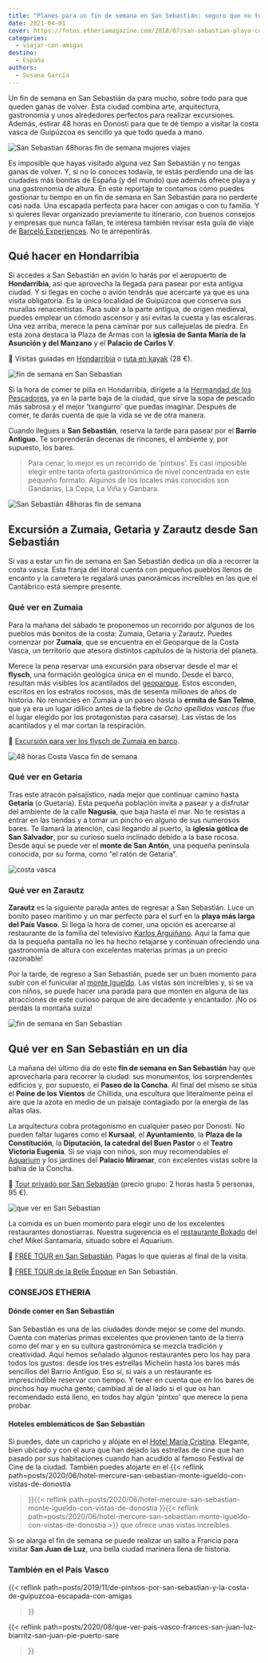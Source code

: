 ```yaml
---
title: "Planes para un fin de semana en San Sebastián: seguro que no te aburres"
date: 2021-04-01
cover: https://fotos.etheriamagazine.com/2018/07/san-sebastian-playa-concha.jpg
categories: 
  - viajar-con-amigas
destino: 
  - España
authors: 
  - Susana García
---
```


Un fin de semana en San Sebastián da para mucho, sobre todo para que queden ganas de volver. Esta ciudad combina arte, arquitectura, gastronomía y unos alrededores perfectos para realizar excursiones. Además, estirar 48 horas en Donosti para que te dé tiempo a visitar la costa vasca de Guipúzcoa es sencillo ya que todo queda a mano.

![San Sebastian 48horas fin de semana mujeres viajes](https://fotos.etheriamagazine.com/2018/04/San-Sebastian-paseo-de-la-Concha-Etheriamagazine.jpg "Paseo de la Concha de San Sebastián.")

Es imposible que hayas visitado alguna vez San Sebastián y no tengas ganas de volver. Y, 
si no lo conoces todavía, te estás perdiendo una de las ciudades más bonitas de España 
(y del mundo) que además ofrece playa y una gastronomía de altura. En este reportaje te 
contamos cómo puedes gestionar tu tiempo en un fin de semana en San Sebastián para no 
perderte casi nada. Una escapada perfecta para hacer con amigas o con tu familia. Y si 
quieres llevar organizado previamente tu itinerario, con buenos consejos y empresas que 
nunca fallan, te interesa también revisar esta guía de viaje de [Barceló 
Experiences](https://www.barcelo.com/guia-turismo/es/espana/san-sebastian/que-ver/que-visitar-en-san-sebastian/). 
No te arrepentirás. 

## Qué hacer en Hondarribia

Si accedes a San Sebastián en avión lo harás por el aeropuerto de **Hondarribia**, así 
que aprovecha la llegada para pasear por esta antigua ciudad. Y si llegas en coche o 
avión tendrás que acercarte ya que es una visita obligatoria. Es la única localidad de 
Guipúzcoa que conserva sus murallas renacentistas. Para subir a la parte antigua, de 
origen medieval, puedes emplear un cómodo ascensor y así evitas la cuesta y las 
escaleras. Una vez arriba, merece la pena caminar por sus callejuelas de piedra. En esta 
zona destaca la Plaza de Armas con la **iglesia de Santa María de la Asunción y del 
Manzano** y el **Palacio de Carlos V**. 

📌 Visitas guiadas en 
[Hondarribia](https://www.civitatis.com/es/hondarribia/tour-privado-hondarribia/?aid=10211) 
o [ruta en 
kayak](https://www.civitatis.com/es/hondarribia/tour-kayak-hondarribia/?aid=10211) (28 
€). 

![fin de semana en San Sebastian](https://fotos.etheriamagazine.com/2018/07/san-sebastian-hondarribia.jpg "Fachadas de Hondarribia. © Eric Prouzet")

Si la hora de comer te pilla en Hondarribia, dirígete a la [Hermandad de los 
Pescadores](http://www.hermandaddepescadores.com), ya en la parte baja de la ciudad, que 
sirve la sopa de pescado más sabrosa y el mejor 'txangurro' que puedas imaginar. Después 
de comer, te darás cuenta de que la vida se ve de otra manera. 

Cuando llegues a **San Sebastián**, reserva la tarde para pasear por el **Barrio 
Antiguo.** Te sorprenderán decenas de rincones, el ambiente y, por supuesto, los bares. 

> Para cenar, lo mejor es un recorrido de 'pintxos'. Es casi imposible elegir entre tanta 
> oferta gastronómica de nivel concentrada en este pequeño formato. Algunos de los locales 
> más conocidos son Gandarias, La Cepa, La Viña y Ganbara. 

![San Sebastián 48horas fin de semana](https://fotos.etheriamagazine.com/2018/04/Tapas-en-San-Sebastian-Etheriamagazine.jpg "Ir de pintxos en San Sebastián es obligatorio.")

## Excursión a Zumaia, Getaria y Zarautz desde San Sebastián

Si vas a estar un fin de semana en San Sebastián dedica un día a recorrer la costa 
vasca. Esta franja del litoral cuenta con pequeños pueblos llenos de encanto y la 
carretera te regalará unas panorámicas increíbles en las que el Cantábrico está siempre 
presente. 

### Qué ver en Zumaia

Para la mañana del sábado te proponemos un recorrido por algunos de los pueblos más 
bonitos de la costa: Zumaia, Getaria y Zarautz. Puedes comenzar por **Zumaia**, que se 
encuentra en el Geoparque de la Costa Vasca, un territorio que atesora distintos 
capítulos de la historia del planeta. 

Merece la pena reservar una excursión para observar desde el mar el **flysch**, una 
formación geológica única en el mundo. Desde el barco, resultan más visibles los 
acantilados del [geoparque](https://geoparkea.eus/es/). Estos esconden, escritos en los 
estratos rocosos, más de sesenta millones de años de historia. No renuncies en Zumaia a 
un paseo hasta la **ermita de San Telmo**, que ya era un lugar idílico antes de la 
fiebre de _Ocho apellidos vascos_ (fue el lugar elegido por los protagonistas para 
casarse). Las vistas de los acantilados y el mar cortan la respiración. 

📌 [Excursión para ver los flysch de Zumaia en 
barco](https://www.civitatis.com/es/guetaria/excursion-flysch-zumaya-barco/?aid=10211). 

![48 horas Costa Vasca fin de semana](https://fotos.etheriamagazine.com/2018/04/Ermita-de-San-Telmo-Zumaia-Etheria-Magazine.jpg "Vista desde la ermita de San Telmo en Zumaia.")

### Qué ver en Getaria

Tras este atracón paisajístico, nada mejor que continuar camino hasta **Getaria** (o 
Guetaria). Esta pequeña población invita a pasear y a disfrutar del ambiente de la calle 
**Nagusia**, que baja hasta el mar. No te resistas a entrar en las tiendas y a tomar un 
pincho en alguno de sus numerosos bares. Te llamará la atención, casi llegando al 
puerto, la **iglesia gótica de San Salvador**, por su curioso suelo inclinado debido a 
la base rocosa. Desde aquí se puede ver el **monte de San Antón**, una pequeña península 
conocida, por su forma, como “el ratón de Getaria”. 

![costa vasca](https://fotos.etheriamagazine.com/2018/07/san-sebastian-zarautz.jpg "Imagen de Zarautz. © Carles Rabada")

### Qué ver en Zarautz

**Zarautz** es la siguiente parada antes de regresar a San Sebastián. Luce un bonito 
paseo marítimo y un mar perfecto para el surf en la **playa más larga del País Vasco**. 
Si llega la hora de comer, una opción es acercarse al restaurante de la familia del 
televisivo [Karlos Arguiñano](http://www.hotelka.com/es/). Aquí la fama que da la 
pequeña pantalla no les ha hecho relajarse y continuan ofreciendo una gastronomía de 
altura con excelentes materias primas ¡a un precio razonable! 

Por la tarde, de regreso a San Sebastián, puede ser un buen momento para subir con el 
funicular al [monte Igueldo](http://www.monteigueldo.es). Las vistas son increíbles y, 
si se va con niños, se puede hacer una parada para que monten en alguna de las 
atracciones de este curioso parque de aire decadente y encantador. ¡No os perdáis la 
montaña suiza! 

![fin de semana en San Sebastian](https://fotos.etheriamagazine.com/2018/07/San-sebastian-peine-vientos.jpg "El Peine de los Vientos de Chillida, en Sebastián.")

## Qué ver en San Sebastián en un día

La mañana del último día de este **fin de semana en San Sebastián** hay que aprovecharla 
para recorrer la ciudad: sus monumentos, los sorprendentes edificios y, por supuesto, el 
**Paseo de la Concha**. Al final del mismo se sitúa el **Peine de los Vientos** de 
Chillida, una escultura que literalmente peina el aire que la azota en medio de un 
paisaje contagiado por la energía de las altas olas. 

La arquitectura cobra protagonismo en cualquier paseo por Donosti. No pueden faltar 
lugares como el **Kursaal**, el **Ayuntamiento**, la **Plaza de la Constitución**, la 
**Diputación**, **la catedral del Buen Pastor** o el **Teatro Victoria Eugenia**. Si se 
viaja con niños, son muy recomendables el [Aquarium](http://aquariumss.com) y los 
jardines del **Palacio Miramar**, con excelentes vistas sobre la bahía de la Concha. 

📌 [Tour privado por San 
Sebastián](https://www.civitatis.com/es/san-sebastian/tour-privado-san-sebastian/?aid=10211) 
(precio grupo: 2 horas hasta 5 personas, 95 €). 

![que ver en San Sebastian](https://fotos.etheriamagazine.com/2018/07/san-sebastian-plaza-constitucion.jpg "Plaza de la Constitución. © Ribeil Vicent")

La comida es un buen momento para elegir uno de los excelentes restaurantes 
donostiarras. Nuestra sugerencia es el [restaurante 
Bokado](http://www.bokadomikelsantamaria.com) del chef Mikel Santamaría, situado sobre 
el Aquarium. 

📌 [FREE TOUR en San 
Sebastián](https://www.civitatis.com/es/san-sebastian/free-tour-san-sebastian/?aid=10211). 
Pagas lo que quieras al final de la visita. 

📌 [FREE TOUR de la Belle 
Époque](https://www.civitatis.com/es/san-sebastian/free-tour-belle-epoque/?aid=10211) en 
San Sebastián. 

### CONSEJOS ETHERIA

#### Dónde comer en San Sebastián

San Sebastián es una de las ciudades donde mejor se come del mundo. Cuenta con materias 
primas excelentes que provienen tanto de la tierra como del mar y en su cultura 
gastronómica se mezcla tradición y creatividad. Aquí hemos señalado algunos restaurantes 
pero los hay para todos los gustos: desde los tres estrellas Michelin hasta los bares 
más sencillos del Barrio Antiguo. Eso sí, si vais a un restaurante es imprescindible 
reservar con tiempo. Y tener en cuenta que en los bares de pinchos hay mucha gente; 
cambiad al de al lado si el que os han recomendado está lleno, en todos hay algún 
'pintxo' que merece la pena probar. 

#### Hoteles emblemáticos de San Sebastián

Si puedes, date un capricho y alójate en el [Hotel María 
Cristina](http://etheriamagazine.com/2018/07/21/hotel-maria-cristina-san-sebastian/). 
Elegante, bien ubicado y con el aura que han dejado las estrellas de cine que han pasado 
por sus habitaciones cuando han acudido al famoso Festival de Cine de la ciudad. También 
puedes alojarte en el {{< reflink 
path=posts/2020/06/hotel-mercure-san-sebastian-monte-igueldo-con-vistas-de-donostia 
>}}{{< reflink 
path=posts/2020/06/hotel-mercure-san-sebastian-monte-igueldo-con-vistas-de-donostia 
>}}{{< reflink 
path=posts/2020/06/hotel-mercure-san-sebastian-monte-igueldo-con-vistas-de-donostia >}} 
que ofrece unas vistas increíbles. 

Si se alarga el fin de semana se puede realizar un salto a Francia para visitar **San 
Juan de Luz**, una bella ciudad marinera llena de historia. 

### También en el País Vasco

{{< reflink 
path=posts/2019/11/de-pintxos-por-san-sebastian-y-la-costa-de-guipuzcoa-escapada-con-amigas 
>}} 

{{< reflink 
path=posts/2020/08/que-ver-pais-vasco-frances-san-juan-luz-biarritz-san-juan-pie-puerto-sare 
>}}
